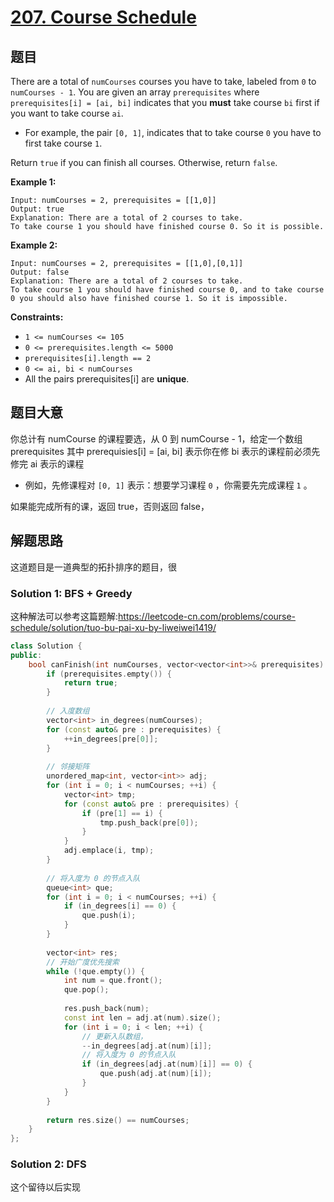 # [207. Course Schedule](https://leetcode.com/problems/course-schedule/) 

## 题目

There are a total of `numCourses` courses you have to take, labeled from `0` to `numCourses - 1`. You are given an array `prerequisites` where `prerequisites[i] = [ai, bi]` indicates that you **must** take course `bi` first if you want to take course `ai`.

- For example, the pair `[0, 1]`, indicates that to take course `0` you have to first take course `1`.

Return `true` if you can finish all courses. Otherwise, return `false`.

 

**Example 1:**

```
Input: numCourses = 2, prerequisites = [[1,0]]
Output: true
Explanation: There are a total of 2 courses to take. 
To take course 1 you should have finished course 0. So it is possible.
```

**Example 2:**

```
Input: numCourses = 2, prerequisites = [[1,0],[0,1]]
Output: false
Explanation: There are a total of 2 courses to take. 
To take course 1 you should have finished course 0, and to take course 0 you should also have finished course 1. So it is impossible.
```

 

**Constraints:**

- `1 <= numCourses <= 105`
- `0 <= prerequisites.length <= 5000`
- `prerequisites[i].length == 2`
- `0 <= ai, bi < numCourses`
- All the pairs prerequisites[i] are **unique**.

## 题目大意

你总计有 numCourse 的课程要选，从 0 到 numCourse - 1，给定一个数组 prerequisites 其中 prerequisies[i] = [ai, bi] 表示你在修 bi 表示的课程前必须先修完 ai 表示的课程

- 例如，先修课程对 `[0, 1]` 表示：想要学习课程 `0` ，你需要先完成课程 `1` 。

如果能完成所有的课，返回 true，否则返回 false，

## 解题思路

这道题目是一道典型的拓扑排序的题目，很

### Solution 1: BFS + Greedy

这种解法可以参考这篇题解:https://leetcode-cn.com/problems/course-schedule/solution/tuo-bu-pai-xu-by-liweiwei1419/

````c++
class Solution {
public:
    bool canFinish(int numCourses, vector<vector<int>>& prerequisites) {
        if (prerequisites.empty()) {
            return true;
        }
        
        // 入度数组
        vector<int> in_degrees(numCourses);
        for (const auto& pre : prerequisites) {
            ++in_degrees[pre[0]];
        }
        
        // 邻接矩阵
        unordered_map<int, vector<int>> adj;
        for (int i = 0; i < numCourses; ++i) {
            vector<int> tmp;
            for (const auto& pre : prerequisites) {
                if (pre[1] == i) {
                    tmp.push_back(pre[0]);
                }
            }
            adj.emplace(i, tmp);
        }
        
        // 将入度为 0 的节点入队
        queue<int> que;
        for (int i = 0; i < numCourses; ++i) {
            if (in_degrees[i] == 0) {
                que.push(i);
            }
        }
        
        vector<int> res;
        // 开始广度优先搜索
        while (!que.empty()) {
            int num = que.front();
            que.pop();
            
            res.push_back(num);
            const int len = adj.at(num).size();
            for (int i = 0; i < len; ++i) {
                // 更新入队数组，
                --in_degrees[adj.at(num)[i]];
                // 将入度为 0 的节点入队
                if (in_degrees[adj.at(num)[i]] == 0) {
                    que.push(adj.at(num)[i]);
                }
            }
        }
        
        return res.size() == numCourses;
    }
};
````

### Solution 2: DFS

这个留待以后实现

